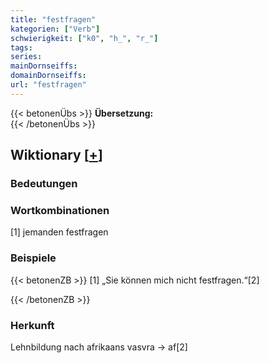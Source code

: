 ```yaml
---
title: "festfragen"
kategorien: ["Verb"]
schwierigkeit: ["k0", "h_", "r_"]
tags:
series:
mainDornseiffs:
domainDornseiffs:
url: "festfragen"
---
```


{{< betonenÜbs >}}
**Übersetzung:**  
{{< /betonenÜbs >}}

## Wiktionary [[+](https://de.wiktionary.org/wiki/festfragen)]

### Bedeutungen

### Wortkombinationen
[1] jemanden festfragen  

### Beispiele
{{< betonenZB >}}
[1] „Sie können mich nicht festfragen.“[2]  

{{< /betonenZB >}}
### Herkunft
Lehnbildung nach afrikaans vasvra → af[2]  


